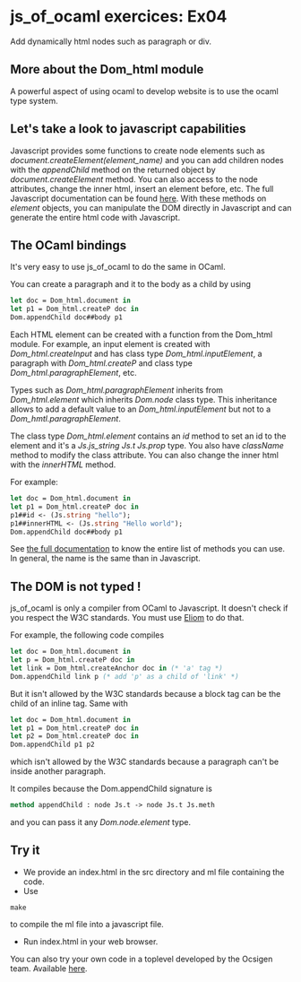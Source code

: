 # js_of_ocaml exercices: Ex04

Add dynamically html nodes such as paragraph or div.

## More about the Dom_html module

A powerful aspect of using ocaml to develop website is to use the ocaml type system.

## Let's take a look to javascript capabilities

Javascript provides some functions to create node elements such as *document.createElement(element_name)* and you can add children nodes with the
*appendChild* method on the returned object by *document.createElement* method.
You can also access to the node attributes, change the inner html, insert an
element before, etc. The full Javascript documentation can be found
[here](http://www.w3schools.com/jsref/dom_obj_all.asp).
With these methods on *element* objects, you can manipulate the DOM directly in
Javascript and can generate the entire html code with Javascript.

## The OCaml bindings

It's very easy to use js_of_ocaml to do the same in OCaml.

You can create a paragraph and it to the body as a child by using
```OCaml
let doc = Dom_html.document in
let p1 = Dom_html.createP doc in
Dom.appendChild doc##body p1
```

Each HTML element can be created with a function from the Dom_html module. For
example, an input element is created with *Dom_html.createInput* and has class type
*Dom_html.inputElement*, a paragraph with *Dom_html.createP* and class type *Dom_html.paragraphElement*,
etc.

Types such as *Dom_html.paragraphElement* inherits from *Dom_html.element* which inherits
*Dom.node* class type.
This inheritance allows to add a default value to an *Dom_html.inputElement* but not to a
*Dom_hmtl.paragraphElement*.

The class type *Dom_html.element* contains an *id* method to set an id to the
element and it's a *Js.js_string Js.t Js.prop* type.
You also have *className* method to modify the class attribute.
You can also change the inner html with the *innerHTML* method.

For example:
```OCaml
let doc = Dom_html.document in
let p1 = Dom_html.createP doc in
p1##id <- (Js.string "hello");
p1##innerHTML <- (Js.string "Hello world");
Dom.appendChild doc##body p1
```

See [the full
documentation](http://ocsigen.org/js_of_ocaml/2.7/api/Dom_html.element-c) to
know the entire list of methods you can use. In general, the name is the same
than in Javascript.

## The DOM is not typed !

js_of_ocaml is only a compiler from OCaml to Javascript. It doesn't check if you
respect the W3C standards. You must use
[Eliom](http://ocsigen.org/eliom/5.0/manual/clientserver-html) to do that.

For example, the following code compiles

```OCaml
let doc = Dom_html.document in
let p = Dom_html.createP doc in
let link = Dom_html.createAnchor doc in (* 'a' tag *)
Dom.appendChild link p (* add 'p' as a child of 'link' *)
```

But it isn't allowed by the W3C standards because a block tag can be the child of an inline tag. Same with

```OCaml
let doc = Dom_html.document in
let p1 = Dom_html.createP doc in
let p2 = Dom_html.createP doc in
Dom.appendChild p1 p2
```
which isn't allowed by the W3C standards because a paragraph can't be inside
another paragraph.

It compiles because the Dom.appendChild signature is
```OCaml
method appendChild : node Js.t -> node Js.t Js.meth
```
and you can pass it any *Dom.node.element* type.

## Try it

* We provide an index.html in the src directory and ml file containing the code.
* Use
```
make
```
to compile the ml file into a javascript file.
* Run index.html in your web browser.

You can also try your own code in a toplevel developed by the Ocsigen team.
Available [here](http://ocsigen.org/js_of_ocaml/2.7/files/toplevel/).
